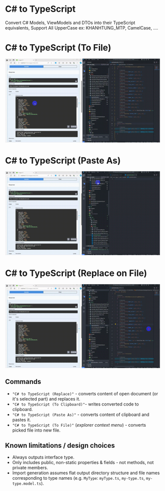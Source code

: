 # C# to TypeScript

Convert C# Models, ViewModels and DTOs into their TypeScript equivalents, Support All UpperCase ex: KHANHTUNG_MTP, CamelCase, ....

# C# to TypeScript (To File)

![In Action](https://raw.githubusercontent.com/khanhtungmtp/csharptoTS/master/images/cstotstofile.gif)

# C# to TypeScript (Paste As)

![In Action](https://raw.githubusercontent.com/khanhtungmtp/csharptoTS/master/images/cstotstpasteas.gif)

# C# to TypeScript (Replace on File)

![In Action](https://raw.githubusercontent.com/khanhtungmtp/csharptoTS/master/images/cstotstonfile.gif)

## Commands

-   `"C# to TypeScript (Replace)"` - converts content of open document (or it's selected part) and replaces it.
-   `"C# to TypeScript (To Clipboard)"`- writes converted code to clipboard.
-   `"C# to TypeScript (Paste As)"` - converts content of clipboard and pastes it.
-   `"C# to TypeScript (To File)"` (_explorer context menu_) - converts picked file into new file.

## Known limitations / design choices

-   Always outputs interface type.
-   Only includes public, non-static properties & fields - not methods, not private members.
-   Import generation assumes flat output directory structure and file names corresponding to type names (e.g. `MyType`: `myType.ts`, `my-type.ts`, `my-type.model.ts`).
